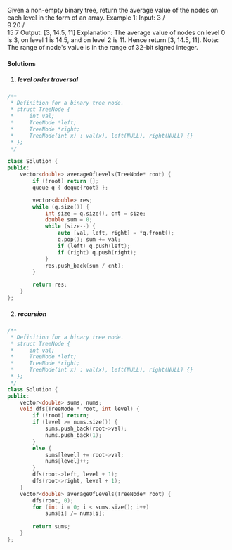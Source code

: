 Given a non-empty binary tree, return the average value of the nodes on each level in the form of an array.
Example 1:
Input:
    3
   / \
  9  20
    /  \
   15   7
Output: [3, 14.5, 11]
Explanation:
The average value of nodes on level 0 is 3,  on level 1 is 14.5, and on level 2 is 11. Hence return [3, 14.5, 11].
Note:
The range of node's value is in the range of 32-bit signed integer.

#### Solutions

1. ##### level order traversal

```c++
/**
 * Definition for a binary tree node.
 * struct TreeNode {
 *     int val;
 *     TreeNode *left;
 *     TreeNode *right;
 *     TreeNode(int x) : val(x), left(NULL), right(NULL) {}
 * };
 */

class Solution {
public:
    vector<double> averageOfLevels(TreeNode* root) {
        if (!root) return {};
        queue q { deque{root} };

        vector<double> res;
        while (q.size()) {
            int size = q.size(), cnt = size;
            double sum = 0;
            while (size--) {
                auto [val, left, right] = *q.front();
                q.pop(); sum += val;
                if (left) q.push(left);
                if (right) q.push(right);
            }
            res.push_back(sum / cnt);
        }

        return res;
    }
};
```


2. ##### recursion


```c++
/**
 * Definition for a binary tree node.
 * struct TreeNode {
 *     int val;
 *     TreeNode *left;
 *     TreeNode *right;
 *     TreeNode(int x) : val(x), left(NULL), right(NULL) {}
 * };
 */
class Solution {
public:
    vector<double> sums, nums;
    void dfs(TreeNode * root, int level) {
        if (!root) return;
        if (level >= nums.size()) {
            sums.push_back(root->val);
            nums.push_back(1);
        }
        else {
            sums[level] += root->val;
            nums[level]++;
        }
        dfs(root->left, level + 1);
        dfs(root->right, level + 1);
    }
    vector<double> averageOfLevels(TreeNode* root) {
        dfs(root, 0);
        for (int i = 0; i < sums.size(); i++)
            sums[i] /= nums[i];
        
        return sums;
    }
};
```